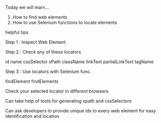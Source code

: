 Today we will learn...
1. How to find web elements
2. How to use Selenium functions to locate elements

helpful tips


Step 1 : Inspect Web Element

Step 2 : Check any of these locators

id
name
cssSelector
xPath
className
linkText
partialLinkText
tagName

Step 3 : Use locators with Selenium func.

findElement
findElements

Check your selected locator in different browsers

Can take help of tools for generating xpath and cssSelectors

Can ask developers to provide unique ids to every web element for easy identification and location